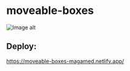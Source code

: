 # moveable-boxes

![Image alt](https://github.com/{username}/{repository}/raw/{branch}/{path}/image.png)

## Deploy:
https://moveable-boxes-magamed.netlify.app/


